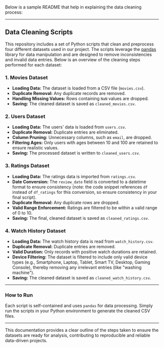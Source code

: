 Below is a sample README that help in explaining the data cleaning process:

---

## Data Cleaning Scripts

This repository includes a set of Python scripts that clean and preprocess four different datasets used in our project. The scripts leverage the [pandas](https://pandas.pydata.org/) library for data manipulation and are designed to remove inconsistencies and invalid data entries. Below is an overview of the cleaning steps performed for each dataset:

### 1. Movies Dataset

- **Loading Data:** The dataset is loaded from a CSV file (`movies.csv`).
- **Duplicate Removal:** Any duplicate records are removed.
- **Handling Missing Values:** Rows containing `NaN` values are dropped.
- **Saving:** The cleaned dataset is saved as `cleaned_movies.csv`.

### 2. Users Dataset

- **Loading Data:** The users' data is loaded from `users.csv`.
- **Duplicate Removal:** Duplicate entries are eliminated.
- **Column Pruning:** Unnecessary columns, such as `email`, are dropped.
- **Filtering Ages:** Only users with ages between 10 and 100 are retained to ensure realistic values.
- **Saving:** The processed dataset is written to `cleaned_users.csv`.

### 3. Ratings Dataset

- **Loading Data:** The ratings data is imported from `ratings.csv`.
- **Date Conversion:** The `review_date` field is converted to a datetime format to ensure consistency (note: the code snippet references `df` instead of `df_ratings` for this conversion, so ensure consistency in your final script).
- **Duplicate Removal:** Any duplicate rows are dropped.
- **Valid Range Enforcement:** Ratings are filtered to be within a valid range of 0 to 10.
- **Saving:** The final, cleaned dataset is saved as `cleaned_ratings.csv`.

### 4. Watch History Dataset

- **Loading Data:** The watch history data is read from `watch_history.csv`.
- **Duplicate Removal:** Duplicate entries are removed.
- **Valid Duration:** Only records with positive watch durations are retained.
- **Device Filtering:** The dataset is filtered to include only valid device types (e.g., Smartphone, Laptop, Tablet, Smart TV, Desktop, Gaming Console), thereby removing any irrelevant entries (like "washing machine").
- **Saving:** The cleaned dataset is saved as `cleaned_watch_history.csv`.

---

### How to Run

Each script is self-contained and uses `pandas` for data processing. Simply run the scripts in your Python environment to generate the cleaned CSV files.

---

This documentation provides a clear outline of the steps taken to ensure the datasets are ready for analysis, contributing to reproducible and reliable data-driven projects.
